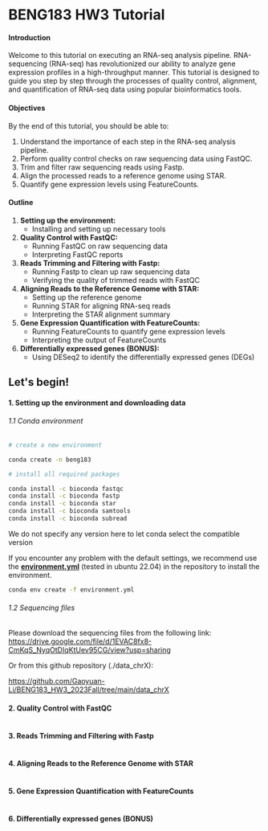 # BENG183 HW3 Tutorial
#### Introduction

Welcome to this tutorial on executing an RNA-seq analysis pipeline. RNA-sequencing (RNA-seq) has revolutionized our ability to analyze gene expression profiles in a high-throughput manner. This tutorial is designed to guide you step by step through the processes of quality control, alignment, and quantification of RNA-seq data using popular bioinformatics tools.

#### Objectives

By the end of this tutorial, you should be able to:

1. Understand the importance of each step in the RNA-seq analysis pipeline.
2. Perform quality control checks on raw sequencing data using FastQC.
3. Trim and filter raw sequencing reads using Fastp.
4. Align the processed reads to a reference genome using STAR.
5. Quantify gene expression levels using FeatureCounts.

#### Outline

1. **Setting up the environment:**
   - Installing and setting up necessary tools
2. **Quality Control with FastQC:**
   - Running FastQC on raw sequencing data
   - Interpreting FastQC reports
3. **Reads Trimming and Filtering with Fastp:**
   - Running Fastp to clean up raw sequencing data
   - Verifying the quality of trimmed reads with FastQC
4. **Aligning Reads to the Reference Genome with STAR:**
   - Setting up the reference genome
   - Running STAR for aligning RNA-seq reads
   - Interpreting the STAR alignment summary
5. **Gene Expression Quantification with FeatureCounts:**
   - Running FeatureCounts to quantify gene expression levels
   - Interpreting the output of FeatureCounts
6. **Differentially expressed genes (BONUS):**
   - Using DESeq2 to identify the differentially expressed genes (DEGs)

## **Let's begin!**

#### 1. Setting up the environment and downloading data

###### 1.1 Conda environment

```bash
# create a new environment

conda create -n beng183

# install all required packages

conda install -c bioconda fastqc
conda install -c bioconda fastp
conda install -c bioconda star
conda install -c bioconda samtools
conda install -c bioconda subread
```

We do not specify any version here to let conda select the compatible version

If you encounter any problem with the default settings, we recommend use the **<u>environment.yml</u>** (tested in ubuntu 22.04) in the repository to install the environment.

```bash
conda env create -f environment.yml
```

###### 1.2 Sequencing files

Please download the sequencing files from the following link: https://drive.google.com/file/d/1EVAC8fx8-CmKqS_NyqOtDIqKtUev95CG/view?usp=sharing

Or from this github repository (./data_chrX):

https://github.com/Gaoyuan-Li/BENG183_HW3_2023Fall/tree/main/data_chrX

#### 2. Quality Control with FastQC

```

```



#### 3. Reads Trimming and Filtering with Fastp

```

```



#### 4. Aligning Reads to the Reference Genome with STAR

```

```



#### 5. Gene Expression Quantification with FeatureCounts

```

```



#### 6. Differentially expressed genes (BONUS)

```

```

